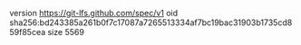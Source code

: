 version https://git-lfs.github.com/spec/v1
oid sha256:bd243385a261b0f7c17087a7265513334af7bc19bac31903b1735cd859f85cea
size 5569
